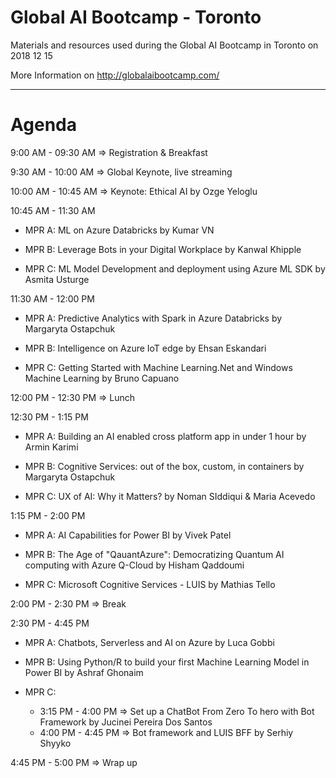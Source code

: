 # Global AI Bootcamp - Toronto
Materials and resources used during the Global AI Bootcamp in Toronto on 2018 12 15

More Information on http://globalaibootcamp.com/

----------

# Agenda

9:00 AM - 09:30 AM => Registration & Breakfast

9:30 AM - 10:00 AM => Global Keynote, live streaming

10:00 AM - 10:45 AM => Keynote: Ethical AI by Ozge Yeloglu

10:45 AM - 11:30 AM

- MPR A: ML on Azure Databricks by Kumar VN

- MPR B: Leverage Bots in your Digital Workplace by Kanwal Khipple
 
- MPR C: ML Model Development and deployment using Azure ML SDK by Asmita Usturge
 

11:30 AM - 12:00 PM

- MPR A: Predictive Analytics with Spark in Azure Databricks by Margaryta Ostapchuk

- MPR B: Intelligence on Azure IoT edge by Ehsan Eskandari

- MPR C: Getting Started with Machine Learning.Net and Windows Machine Learning by Bruno Capuano

12:00 PM - 12:30 PM => Lunch

12:30 PM - 1:15 PM

- MPR A: Building an AI enabled cross platform app in under 1 hour by Armin Karimi

- MPR B: Cognitive Services: out of the box, custom, in containers by Margaryta Ostapchuk

- MPR C: UX of AI: Why it Matters? by Noman SIddiqui & Maria Acevedo

1:15 PM - 2:00 PM

- MPR A: AI Capabilities for Power BI by Vivek Patel

- MPR B: The Age of "QauantAzure": Democratizing Quantum AI computing with Azure Q-Cloud by Hisham Qaddoumi

- MPR C: Microsoft Cognitive Services - LUIS by Mathias Tello

2:00 PM - 2:30 PM => Break

2:30 PM - 4:45 PM

- MPR A: Chatbots, Serverless and AI on Azure by Luca Gobbi

- MPR B: Using Python/R to build your first Machine Learning Model in Power BI by Ashraf Ghonaim

- MPR C:

  - 3:15 PM - 4:00 PM => Set up a ChatBot From Zero To hero with Bot Framework by Jucinei Pereira Dos Santos
  - 4:00 PM - 4:45 PM => Bot framework and LUIS BFF by Serhiy Shyyko

4:45 PM - 5:00 PM => Wrap up
